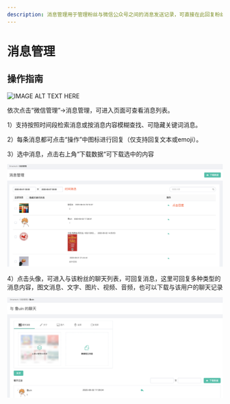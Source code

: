 ```yaml
---
description: 消息管理用于管理粉丝与微信公众号之间的消息发送记录，可直接在此回复粉丝消息。
---
```


# 消息管理

## 操作指南

![IMAGE ALT TEXT HERE](https://i.loli.net/2021/06/22/Sq28vcAQ39HJkhm.png)

依次点击“微信管理”-&gt;消息管理，可进入页面可查看消息列表。

1）支持按照时间段检索消息或按消息内容模糊查找、可隐藏关键词消息。

2）每条消息都可点击“操作”中图标进行回复（仅支持回复文本或emoji）。

3）选中消息，点击右上角“下载数据“可下载选中的内容

![](../.gitbook/assets/image%20%2841%29.png)

4）点击头像，可进入与该粉丝的聊天列表，可回复消息，这里可回复多种类型的消息内容，图文消息、文字、图片、视频、音频，也可以下载与该用户的聊天记录

![](../.gitbook/assets/image%20%2882%29.png)

